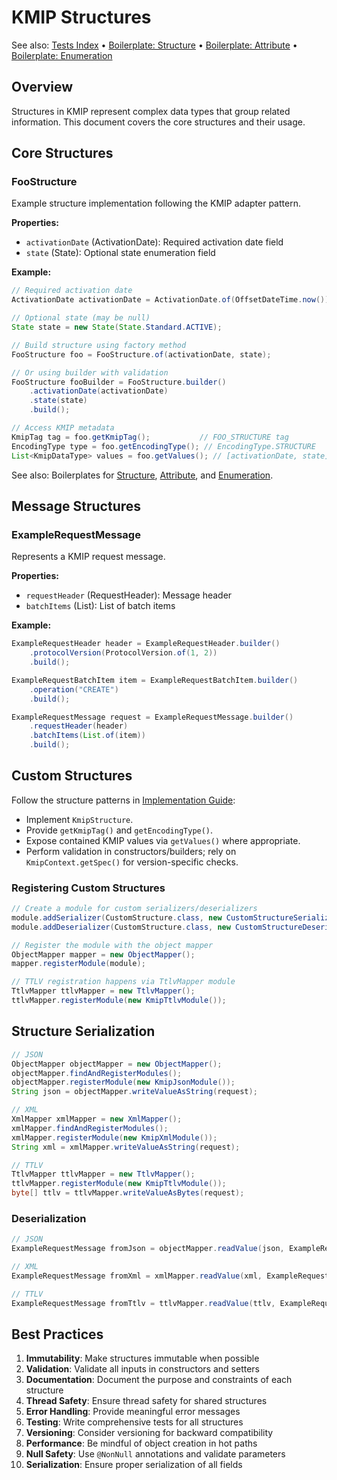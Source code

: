 # KMIP Structures

See also: [Tests Index](../03-guides/tests-index.md) • [Boilerplate: Structure](../03-guides/development/boilerplate-structure.md) • [Boilerplate: Attribute](../03-guides/development/boilerplate-attribute.md) • [Boilerplate: Enumeration](../03-guides/development/boilerplate-enum.md)

## Overview

Structures in KMIP represent complex data types that group related information. This document covers the core structures and their usage.

## Core Structures

### FooStructure

Example structure implementation following the KMIP adapter pattern.

**Properties:**
- `activationDate` (ActivationDate): Required activation date field
- `state` (State): Optional state enumeration field

**Example:**
```java
// Required activation date
ActivationDate activationDate = ActivationDate.of(OffsetDateTime.now());

// Optional state (may be null)
State state = new State(State.Standard.ACTIVE);

// Build structure using factory method
FooStructure foo = FooStructure.of(activationDate, state);

// Or using builder with validation
FooStructure fooBuilder = FooStructure.builder()
    .activationDate(activationDate)
    .state(state)
    .build();

// Access KMIP metadata
KmipTag tag = foo.getKmipTag();           // FOO_STRUCTURE tag
EncodingType type = foo.getEncodingType(); // EncodingType.STRUCTURE
List<KmipDataType> values = foo.getValues(); // [activationDate, state]
```

See also: Boilerplates for [Structure](../03-guides/development/boilerplate-structure.md), [Attribute](../03-guides/development/boilerplate-attribute.md), and [Enumeration](../03-guides/development/boilerplate-enum.md).

<!-- KeyWrappingData example omitted; keep API guide focused on implemented structures in this project. -->

<!-- TemplateAttribute example omitted; not part of current implemented types shown in docs. -->

## Message Structures

### ExampleRequestMessage

Represents a KMIP request message.

**Properties:**
- `requestHeader` (RequestHeader): Message header
- `batchItems` (List<RequestBatchItem>): List of batch items

**Example:**
```java
ExampleRequestHeader header = ExampleRequestHeader.builder()
    .protocolVersion(ProtocolVersion.of(1, 2))
    .build();

ExampleRequestBatchItem item = ExampleRequestBatchItem.builder()
    .operation("CREATE")
    .build();

ExampleRequestMessage request = ExampleRequestMessage.builder()
    .requestHeader(header)
    .batchItems(List.of(item))
    .build();
```

<!-- ResponseMessage example omitted; request-side structures are the canonical starting point in this project. -->

## Custom Structures

Follow the structure patterns in [Implementation Guide](../03-guides/implementation.md):
- Implement `KmipStructure`.
- Provide `getKmipTag()` and `getEncodingType()`.
- Expose contained KMIP values via `getValues()` where appropriate.
- Perform validation in constructors/builders; rely on `KmipContext.getSpec()` for version-specific checks.

### Registering Custom Structures

```java
// Create a module for custom serializers/deserializers
module.addSerializer(CustomStructure.class, new CustomStructureSerializer());
module.addDeserializer(CustomStructure.class, new CustomStructureDeserializer());

// Register the module with the object mapper
ObjectMapper mapper = new ObjectMapper();
mapper.registerModule(module);

// TTLV registration happens via TtlvMapper module
TtlvMapper ttlvMapper = new TtlvMapper();
ttlvMapper.registerModule(new KmipTtlvModule());
```

## Structure Serialization

```java
// JSON
ObjectMapper objectMapper = new ObjectMapper();
objectMapper.findAndRegisterModules();
objectMapper.registerModule(new KmipJsonModule());
String json = objectMapper.writeValueAsString(request);

// XML
XmlMapper xmlMapper = new XmlMapper();
xmlMapper.findAndRegisterModules();
xmlMapper.registerModule(new KmipXmlModule());
String xml = xmlMapper.writeValueAsString(request);

// TTLV
TtlvMapper ttlvMapper = new TtlvMapper();
ttlvMapper.registerModule(new KmipTtlvModule());
byte[] ttlv = ttlvMapper.writeValueAsBytes(request);

```

### Deserialization

```java
// JSON
ExampleRequestMessage fromJson = objectMapper.readValue(json, ExampleRequestMessage.class);

// XML
ExampleRequestMessage fromXml = xmlMapper.readValue(xml, ExampleRequestMessage.class);

// TTLV
ExampleRequestMessage fromTtlv = ttlvMapper.readValue(ttlv, ExampleRequestMessage.class);
```

<!-- Validation helpers are enforced through constructors/builders and serializers. Add explicit checks where needed per KMIP guides. -->

## Best Practices

1. **Immutability**: Make structures immutable when possible
2. **Validation**: Validate all inputs in constructors and setters
3. **Documentation**: Document the purpose and constraints of each structure
4. **Thread Safety**: Ensure thread safety for shared structures
5. **Error Handling**: Provide meaningful error messages
6. **Testing**: Write comprehensive tests for all structures
7. **Versioning**: Consider versioning for backward compatibility
8. **Performance**: Be mindful of object creation in hot paths
9. **Null Safety**: Use `@NonNull` annotations and validate parameters
10. **Serialization**: Ensure proper serialization of all fields
